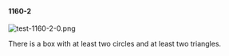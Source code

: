 #### 1160-2
![test-1160-2-0.png](https://github.com/lil-lab/nlvr/raw/master/nlvr/test/images/6/test-1160-2-0.png "test-1160-2-0.png")

There is a box with at least two circles and at least two triangles.